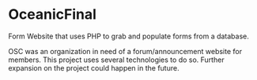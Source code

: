 # OceanicFinal
Form Website that uses PHP to grab and populate forms from a database.

OSC was an organization in need of a forum/announcement website for members.  This project uses several technologies to do so.  Further expansion on the project could happen in the future.  
